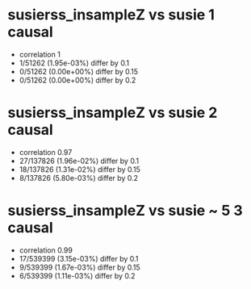 # susierss_insampleZ vs susie  1 causal

- correlation 1
- 1/51262 (1.95e-03%) differ by 0.1
- 0/51262 (0.00e+00%) differ by 0.15
- 0/51262 (0.00e+00%) differ by 0.2


# susierss_insampleZ vs susie  2 causal

- correlation 0.97
- 27/137826 (1.96e-02%) differ by 0.1
- 18/137826 (1.31e-02%) differ by 0.15
- 8/137826 (5.80e-03%) differ by 0.2


# susierss_insampleZ vs susie  ~ 5 3 causal

- correlation 0.99
- 17/539399 (3.15e-03%) differ by 0.1
- 9/539399 (1.67e-03%) differ by 0.15
- 6/539399 (1.11e-03%) differ by 0.2


